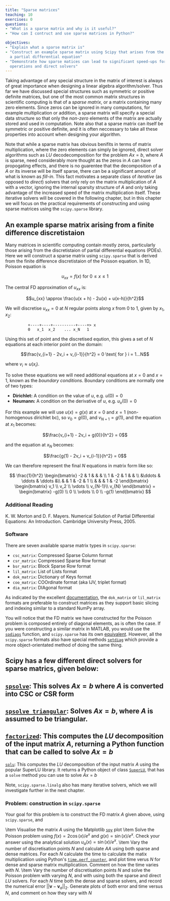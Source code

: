 ```yaml
---
title: "Sparse matrices"
teaching: 10
exercises: 0
questions:
- "What is a sparse matrix and why is it useful?"
- "How can I contruct and use sparse matrices in Python?"

objectives:
- "Explain what a sparse matrix is"
- "Construct an example sparse matrix using Scipy that arises from the discretisation of 
  a partial differential equation"
- "Demonstrate how sparse matices can lead to significant speed-ups for linear algebra 
  operations and direct solvers"
---
```


Taking advantage of any special structure in the matrix of interest is always of great 
importance when designing a linear algebra algorithm/solver. Thus far we have discussed 
special structures such as symmetric or positive definite matrices, but one of the most 
common matrix structures in scientific computing is that of a *sparse matrix*, or a 
matrix containing many zero elements. Since zeros can be ignored in many computations, 
for example multiplication or addition, a sparse matrix will specify a special data 
structure so that only the *non-zero* elements of the matrix are actually stored and 
used in computation. Note also that a sparse matrix can itself be symmetric or positive 
definite, and it is often neccessary to take all these properties into account when 
designing your algorithm.

Note that while a sparse matrix has obvious benifits in terms of matrix multiplication, 
where the zero elements can simply be ignored, direct solver algorithms such as $LU$ 
decodecomposition for the problem $Ax = b$, where $A$ is sparse, need considerably more 
thought as the zeros in $A$ can have propogating effects, and there is no guarentee that 
the decomposition of a $A$ or its inverse will be itself sparse, there can be a 
significant amount of what is known as *fill-in*. This fact motivates a separate class 
of *iterative* (as opposed to *direct*) solvers that only rely on the matrix 
multiplication of $A$ with a vector, ignoring the internal sparsity structure of $A$ and 
only taking advantage of the increased speed of the matrix multiplication itself. These 
iterative solvers will be covered in the following chapter, but in this chapter we will 
focus on the practical requirements of constructing and using sparse matrices using the 
`scipy.sparse` library.

## An example sparse matrix arising from a finite difference discretistaion

Many matrices in scientific computing contain mostly zeros, particularly those arising 
from the discretistaion of partial differential equations (PDEs). Here we will construct 
a sparse matrix using `scipy.sparse` that is derived from the finite difference 
discretistaion of the Poisson equation. In 1D, Poisson equation is

$$u_{xx} = f(x)\text{ for }0 \le x \le 1$$

The central FD approximation of $u_{xx}$ is:

$$u_{xx} \approx \frac{u(x + h) - 2u(x) + u(x-h)}{h^2}$$

We will discretise $u_{xx} = 0$ at $N$ regular points along $x$ from 0 to 1, given by 
$x_1$, $x_2$:

              +----+----+----------+----+> x
              0   x_1  x_2    ... x_N   1

Using this set of point and the discretised eqution, this gives a set of $N$ equations 
at each interior point on the domain:

$$\frac{v_{i+1} - 2v_i + v_{i-1}}{h^2} = 0 \text{ for } i = 1...N$$

where $v_i \approx u(x_i)$.

To solve these equations we will need additional equations at $x=0$ and $x=1$, known as 
the *boundary conditions*. Boundary conditions are normally one of two types:
  - **Dirichlet:** A condition on the value of $u$, e.g. $u(0) = 0$
  - **Neumann:** A condition on the derivative of $u$, e.g. $u_x(0) = 0$

For this example we will use $u(x) = g(x)$ at $x=0$ and $x=1$ (non-homogenous dirichlet 
bc), so $v_0 = g(0)$, and $v_{N+1} = g(1)$, and the equation at $x_1$ becomes:

$$\frac{v_{i+1} - 2v_i + g(0)}{h^2} = 0$$

and the equation at $x_N$ becomes:

$$\frac{g(1) - 2v_i + v_{i-1}}{h^2} = 0$$

We can therefore represent the final $N$ equations in matrix form like so:

$$
\frac{1}{h^2}
\begin{bmatrix} -2      & 1      &         &   &     \\
 1      & -2     & 1       &       & \\
&\ddots & \ddots  &  \ddots &\\
&        & 1      &  -2     &  1     \\
&        &        &   1     & -2     \end{bmatrix}
\begin{bmatrix} v_1    \\
v_2    \\
\vdots \\
v_{N-1}\\
v_{N}  
\end{bmatrix}
= \begin{bmatrix} -g(0)    \\
0    \\
\vdots \\
0    \\
-g(1)
\end{bmatrix}
$$

### Additional Reading


K. W. Morton and D. F. Mayers. Numerical Solution of Partial Differential Equations: An
Introduction. Cambridge University Press, 2005.

### Software

There are seven available sparse matrix types in `scipy.sparse`:

- `csc_matrix`: Compressed Sparse Column format
- `csr_matrix`: Compressed Sparse Row format
- `bsr_matrix`: Block Sparse Row format
- `lil_matrix`: List of Lists format
- `dok_matrix`: Dictionary of Keys format
- `coo_matrix`: COOrdinate format (aka IJV, triplet format)
- `dia_matrix`: DIAgonal format

As indicated by the excellent 
[documentation](https://docs.scipy.org/doc/scipy/reference/sparse.html), the 
`dok_matrix` or `lil_matrix` formats are preferable to construct matrices as they 
support basic slicing and indexing similar to a standard NumPy array.

You will notice that the FD matrix we have constructed for the Poisson problem is 
composed entirely of diagonal elements, as is often the case. If you were constructing a 
similar matrix in MATLAB, you would use the 
[`spdiags`](https://uk.mathworks.com/help/matlab/ref/spdiags.html) function, and 
`scipy.sparse` has its own 
[equivalent](https://docs.scipy.org/doc/scipy/reference/generated/scipy.sparse.spdiags.html). 
However, all the `scipy.sparse` formats also have special methods 
[`setdiag`](https://docs.scipy.org/doc/scipy/reference/generated/scipy.sparse.lil_matrix.setdiag.html) 
which provide a more object-orientated method of doing the same thing.

Scipy has a few different direct solvers for sparse matrics, given below:
- 
[`spsolve`](https://docs.scipy.org/doc/scipy/reference/generated/scipy.sparse.linalg.spsolve.html#scipy.sparse.linalg.spsolve): 
This solves $Ax=b$ where $A$ is converted into CSC or CSR form
- 
[`spsolve_triangular`](https://docs.scipy.org/doc/scipy/reference/generated/scipy.sparse.linalg.spsolve_triangular.html#scipy.sparse.linalg.spsolve_triangular): 
Solves $Ax=b$, where $A$ is assumed to be triangular.
- 
[`factorized`](https://docs.scipy.org/doc/scipy/reference/generated/scipy.sparse.linalg.factorized.html#scipy.sparse.linalg.factorized): 
This computes the $LU$ decomposition of the input matrix $A$, returning a Python 
function that can be called to solve $Ax = b$
- 
[`splu`](https://docs.scipy.org/doc/scipy/reference/generated/scipy.sparse.linalg.splu.html#scipy.sparse.linalg.splu): 
This computes the $LU$ decomposition of the input matrix $A$ using the popular SuperLU 
library. It returns a Python object of class 
[`SuperLU`](https://docs.scipy.org/doc/scipy/reference/generated/scipy.sparse.linalg.SuperLU.html#scipy.sparse.linalg.SuperLU), 
that has a `solve` method you can use to solve $Ax = b$

Note, `scipy.sparse.linalg` also has many iterative solvers, which we will investigate 
further in the next chapter.

### Problem: construction in `scipy.sparse`

Your goal for this problem is to construct the FD matrix $A$ given above, using 
`scipy.sparse`, and 

\item Visualise the matrix $A$ using the Matplotlib 
[`spy`](https://matplotlib.org/3.1.1/api/_as_gen/matplotlib.pyplot.spy.html) plot
\item Solve the Poisson problem using $f(x) = 2 \cos(x) / e^x$ and $g(x) = \sin(x) / 
e^x$. Check your answer using the analytical solution $u_{a}(x) = \sin(x) / e^x$.
\item Vary the number of discretisation points $N$ and calculate $AA$ using both sparse 
and dense matrices. For each $N$ calculate the time to calculate the matix 
multiplicatiion using Python's 
[`time.perf_counter`](https://docs.python.org/3/library/time.html#time.perf_counter), 
and plot time verus $N$ for dense and sparse matrix multiplicatiion. Comment on how the 
time varies with $N$.
\item Vary the number of discretisation points $N$ and solve the Poisson problem with 
varying $N$, and with using both the sparse and direct $LU$ solvers. For each $N$ time 
both the dense and sparse solvers, and record the numerical error $||\mathbf{v} - 
\mathbf{v}_a||_2$. Generate plots of both error and time versus $N$, and comment on how 
they vary with $N$


